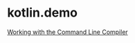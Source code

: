 # kotlin.demo
[Working with the Command Line Compiler](https://kotlinlang.org/docs/tutorials/command-line.html)
